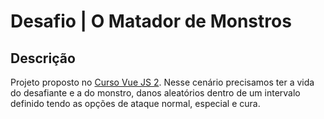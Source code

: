 # Desafio | O Matador de Monstros

## Descrição
Projeto proposto no [Curso Vue JS 2](https://www.udemy.com/course/vue-js-completo/?couponCode=THANKSLEARNER24). Nesse cenário precisamos ter a vida do desafiante e a do monstro, danos aleatórios dentro de um intervalo definido tendo as opções de ataque normal, especial e cura.
